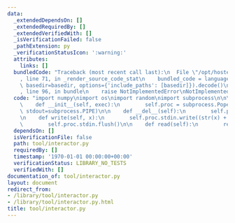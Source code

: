 ```yaml
---
data:
  _extendedDependsOn: []
  _extendedRequiredBy: []
  _extendedVerifiedWith: []
  _isVerificationFailed: false
  _pathExtension: py
  _verificationStatusIcon: ':warning:'
  attributes:
    links: []
  bundledCode: "Traceback (most recent call last):\n  File \"/opt/hostedtoolcache/Python/3.10.0/x64/lib/python3.10/site-packages/onlinejudge_verify/documentation/build.py\"\
    , line 71, in _render_source_code_stat\n    bundled_code = language.bundle(stat.path,\
    \ basedir=basedir, options={'include_paths': [basedir]}).decode()\n  File \"/opt/hostedtoolcache/Python/3.10.0/x64/lib/python3.10/site-packages/onlinejudge_verify/languages/python.py\"\
    , line 96, in bundle\n    raise NotImplementedError\nNotImplementedError\n"
  code: "import numpy\nimport os\nimport random\nimport subprocess\n\n\nclass interactor:\n\
    \    def __init__(self, exec):\n        self.proc = subprocess.Popen([exec], stdin=subprocess.PIPE,\
    \ stdout=subprocess.PIPE)\n\n    def __del__(self):\n        self.proc.terminate()\n\
    \n    def write(self, x):\n        self.proc.stdin.write((str(x) + '\\n').encode('utf-8'))\n\
    \        self.proc.stdin.flush()\n\n    def read(self):\n        return self.proc.stdout.readline().decode('utf-8').strip()\n"
  dependsOn: []
  isVerificationFile: false
  path: tool/interactor.py
  requiredBy: []
  timestamp: '1970-01-01 00:00:00+00:00'
  verificationStatus: LIBRARY_NO_TESTS
  verifiedWith: []
documentation_of: tool/interactor.py
layout: document
redirect_from:
- /library/tool/interactor.py
- /library/tool/interactor.py.html
title: tool/interactor.py
---
```


